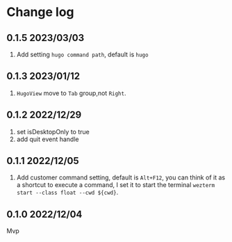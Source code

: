 # Change log

## 0.1.5 2023/03/03

1. Add setting `hugo command path`, default is `hugo`

## 0.1.3 2023/01/12

1. `HugoView` move to `Tab` group,not `Right`.

## 0.1.2 2022/12/29

1. set isDesktopOnly to true
2. add quit event handle

## 0.1.1 2022/12/05

1. Add customer command setting, default is `Alt+F12`, you can think of it as a shortcut to execute a command, I set it
   to start the terminal `wezterm start --class float --cwd ${cwd}`.

## 0.1.0 2022/12/04

Mvp
